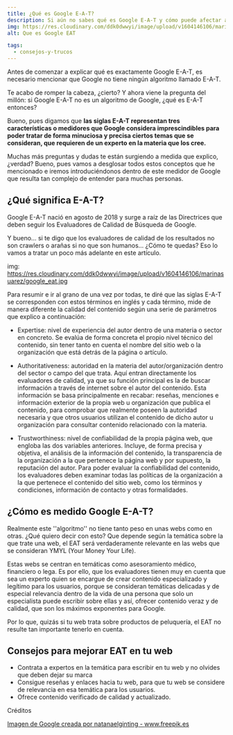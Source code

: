 ```yaml
---
title: ¿Qué es Google E-A-T?
description: Si aún no sabes qué es Google E-A-T y cómo puede afectar a tu web, no dudes en echar un vistazo a este artículo.
img: https://res.cloudinary.com/ddk0dwwyi/image/upload/v1604146106/marinasuarez/google_eat.jpg
alt: Que es Google EAT

tags:
  - consejos-y-trucos
---
```


Antes de comenzar a explicar qué es exactamente Google E-A-T, es necesario mencionar que Google no tiene ningún algoritmo llamado E-A-T.

Te acabo de romper la cabeza, ¿cierto? Y ahora viene la pregunta del millón: si Google E-A-T no es un algoritmo de Google, ¿qué es E-A-T entonces?

Bueno, pues digamos que **las siglas E-A-T representan tres características o medidores que Google considera imprescindibles para poder tratar de forma minuciosa y precisa ciertos temas que se consideran, que requieren de un experto en la materia que los cree.**

Muchas más preguntas y dudas te están surgiendo a medida que explico, ¿verdad? Bueno, pues vamos a desglosar todos estos conceptos que he mencionado e iremos introduciéndonos dentro de este medidor de Google que resulta tan complejo de entender para muchas personas.

## ¿Qué significa E-A-T?

Google E-A-T nació en agosto de 2018 y surge a raíz de las Directrices que deben seguir los Evaluadores de Calidad de Búsqueda de Google.

Y bueno... si te digo que los evaluadores de calidad de los resultados no son crawlers o arañas si no que son humanos... ¿Cómo te quedas? Eso lo vamos a tratar un poco más adelante en este artículo.

img: https://res.cloudinary.com/ddk0dwwyi/image/upload/v1604146106/marinasuarez/google_eat.jpg

Para resumir e ir al grano de una vez por todas, te diré que las siglas E-A-T se corresponden con estos términos en inglés y cada término, mide de manera diferente la calidad del contenido según una serie de parámetros que explico a continuación:

- Expertise: nivel de experiencia del autor dentro de una materia o sector en concreto. Se evalúa de forma concreta el propio nivel técnico del contenido, sin tener tanto en cuenta el nombre del sitio web o la organización que está detrás de la página o artículo.

- Authoritativeness: autoridad en la materia del autor/organización dentro del sector o campo del que trata. Aquí entran directamente los evaluadores de calidad, ya que su función principal es la de buscar información a través de internet sobre el autor del contenido. Esta información se basa principalmente en recabar: reseñas, menciones e información exterior de la propia web u organización que publica el contenido, para comprobar que realmente poseen la autoridad necesaria y que otros usuarios utilizan el contenido de dicho autor u organización para consultar contenido relacionado con la materia.

- Trustworthiness: nivel de confiabilidad de la propia página web, que engloba las dos variables anteriores. Incluye, de forma precisa y objetiva, el análisis de la información del contenido, la transparencia de la organización a la que pertenece la página web y por supuesto, la reputación del autor. Para poder evaluar la confiabilidad del contenido, los evaluadores deben examinar todas las políticas de la organización a la que pertenece el contenido del sitio web, como los términos y condiciones, información de contacto y otras formalidades.

## ¿Cómo es medido Google E-A-T?

Realmente este ''algoritmo'' no tiene tanto peso en unas webs como en otras. ¿Qué quiero decir con esto? Que depende según la temática sobre la que trate una web, el EAT será verdaderamente relevante en las webs que se consideran YMYL (Your Money Your Life).

Estas webs se centran en temáticas como asesoramiento médico, financiero o lega. Es por ello, que los evaluadores tienen muy en cuenta que sea un experto quien se encargue de crear contenido especializado y legítimo para los usuarios, porque se consideran temáticas delicadas y de especial relevancia dentro de la vida de una persona que solo un especialista puede escribir sobre ellas y así, ofrecer contenido veraz y de calidad, que son los máximos exponentes para Google.

Por lo que, quizás si tu web trata sobre productos de peluquería, el EAT no resulte tan importante tenerlo en cuenta.

## Consejos para mejorar EAT en tu web

- Contrata a expertos en la temática para escribir en tu web y no olvides que deben dejar su marca
- Consigue reseñas y enlaces hacia tu web, para que tu web se considere de relevancia en esa temática para los usuarios.
- Ofrece contenido verificado de calidad y actualizado.

Créditos

<a class="credits" href='https://www.freepik.es/fotos-premium/google-tipografia-multiple-pared-roja_9113756.htm#page=1&query=google&position=0'>Imagen de Google creada por natanaelginting - www.freepik.es</a>
